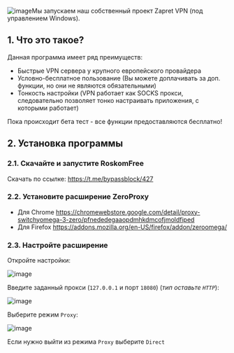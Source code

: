![image](https://github.com/user-attachments/assets/1cf0718a-95bf-41df-aa8a-20e4ca586ffc)Мы запускаем наш собственный проект Zapret VPN (под управлением Windows). 

## 1. Что это такое?
Данная программа имеет ряд преимуществ:
- Быстрые VPN сервера у крупного европейского провайдера
- Условно-бесплатное пользование (Вы можете доплачивать за доп. функции, но они не являются обязательными)
- Тонкость настройки (VPN работает как SOCKS прокси, следовательно позволяет тонко настраивать приложения, с которыми работает)

Пока происходит бета тест - все функции предоставляются бесплатно!

## 2. Установка программы
### 2.1. Скачайте и запустите RoskomFree
Скачать по ссылке: https://t.me/bypassblock/427

### 2.2. Установите расширение ZeroProxy
- Для Chrome https://chromewebstore.google.com/detail/proxy-switchyomega-3-zero/pfnededegaaopdmhkdmcofjmoldfiped
- Для Firefox https://addons.mozilla.org/en-US/firefox/addon/zeroomega/

### 2.3. Настройте расширение
Откройте настройки:

![image](https://github.com/user-attachments/assets/130ae337-7c04-4dc0-a154-7011a414e77d)

Введите заданный прокси (`127.0.0.1` и порт `18080`) (_тип оставьте `HTTP`_):

![image](https://github.com/user-attachments/assets/82e98b91-2f7a-4ce8-9db0-44f6ccef9a50)

Выберите режим `Proxy`:

![image](https://github.com/user-attachments/assets/1449196e-3479-47f5-905d-fd2710b74dca)

Если нужно выйти из режима `Proxy` выберите `Direct`
